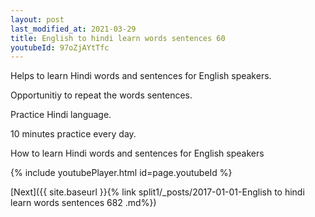 ```yaml
---
layout: post
last_modified_at: 2021-03-29
title: English to hindi learn words sentences 60 
youtubeId: 97oZjAYtTfc
---
```

 
 
Helps to learn Hindi words and sentences for English speakers.

Opportunitiy to repeat the words sentences. 

Practice Hindi language. 
 
10 minutes practice every day. 
 
How to learn Hindi words and sentences for English speakers 
 
{% include youtubePlayer.html id=page.youtubeId %}
 
 
[Next]({{ site.baseurl }}{% link  split1/_posts/2017-01-01-English to hindi learn words sentences 682 .md%})
 
